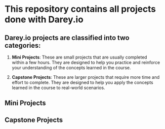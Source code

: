 # This repository contains all projects done with Darey.io

## Darey.io projects are classified into two categories:
1. **Mini Projects**: These are small projects that are usually completed within a few hours. They are designed to help you practice and reinforce your understanding of the concepts learned in the course.

2. **Capstone Projects**: These are larger projects that require more time and effort to complete. They are designed to help you apply the concepts learned in the course to real-world scenarios.
## Mini Projects
<!-- ### Mini Project 1
This mini project is a simple Python script that takes a list of numbers and returns the sum of the even numbers in the list. The script uses a for loop to iterate through the list and an if statement to check if each number is even. If the number is even, it is added to a running total, which is returned at the end of the script.
- [Mini Project 1]()
### Mini Project 2
This mini project is a simple Python script that takes a list of numbers and returns the sum of the odd numbers in the list. The script uses a for loop to iterate through the list and an if statement to check if each number is odd. If the number is odd, it is added to a running total, which is returned at the end of the script.
- [Mini Project 2]() -->

## Capstone Projects
<!-- ### Capstone Project 1
This capstone project is a simple Python script that takes a list of numbers and returns the sum of the numbers in the list. The script uses a for loop to iterate through the list and adds each number to a running total, which is returned at the end of the script.
- [Capstone Project 1]()
### Capstone Project 2
This capstone project is a simple Python script that takes a list of numbers and returns the average of the numbers in the list. The script uses a for loop to iterate through the list and adds each number to a running total, which is divided by the length of the list to get the average.
- [Capstone Project 2]() -->